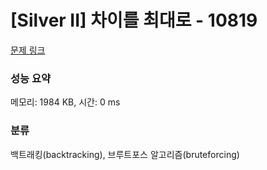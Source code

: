 # [Silver II] 차이를 최대로 - 10819 

[문제 링크](https://www.acmicpc.net/problem/10819) 

### 성능 요약

메모리: 1984 KB, 시간: 0 ms

### 분류

백트래킹(backtracking), 브루트포스 알고리즘(bruteforcing)

